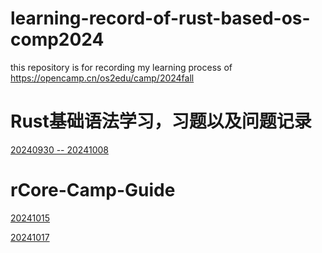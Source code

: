 # learning-record-of-rust-based-os-comp2024
this repository is for recording my learning process of https://opencamp.cn/os2edu/camp/2024fall

# Rust基础语法学习，习题以及问题记录
[20240930 -- 20241008]()

# rCore-Camp-Guide
[20241015](rCore-Camp-Guide/20241015.md)

[20241017](rCore-Camp-Guide/20241017.md)